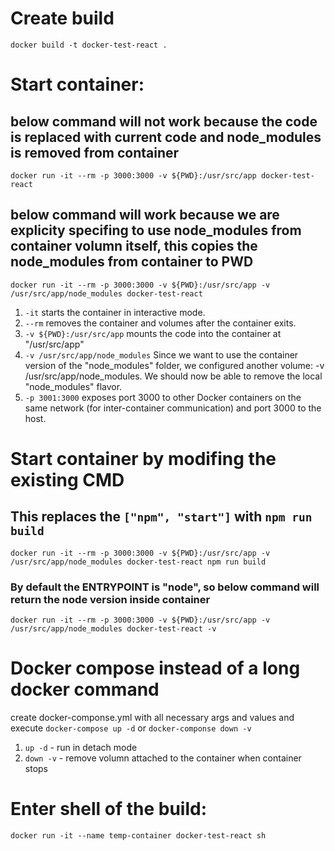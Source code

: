 # Create build

`docker build -t docker-test-react .`

# Start container:

## below command will not work because the code is replaced with current code and node_modules is removed from container

`docker run -it --rm -p 3000:3000 -v ${PWD}:/usr/src/app docker-test-react`

## below command will work because we are explicity specifing to use node_modules from container volumn itself, this copies the node_modules from container to PWD

`docker run -it --rm -p 3000:3000 -v ${PWD}:/usr/src/app -v /usr/src/app/node_modules docker-test-react`

1. `-it` starts the container in interactive mode.
1. `--rm` removes the container and volumes after the container exits.
1. `-v ${PWD}:/usr/src/app` mounts the code into the container at "/usr/src/app"
1. `-v /usr/src/app/node_modules`
   Since we want to use the container version of the "node_modules" folder, we configured another volume: -v /usr/src/app/node_modules. We should now be able to remove the local "node_modules" flavor.
1. `-p 3001:3000` exposes port 3000 to other Docker containers on the same network (for inter-container communication) and port 3000 to the host.

# Start container by modifing the existing CMD

## This replaces the `["npm", "start"]` with `npm run build`

`docker run -it --rm -p 3000:3000 -v ${PWD}:/usr/src/app -v /usr/src/app/node_modules docker-test-react npm run build`

### By default the ENTRYPOINT is "node", so below command will return the node version inside container

`docker run -it --rm -p 3000:3000 -v ${PWD}:/usr/src/app -v /usr/src/app/node_modules docker-test-react -v`

# Docker compose instead of a long docker command

create docker-componse.yml with all necessary args and values and execute `docker-compose up -d` or `docker-componse down -v`

1. `up -d` - run in detach mode
1. `down -v` - remove volumn attached to the container when container stops

# Enter shell of the build:

`docker run -it --name temp-container docker-test-react sh`
